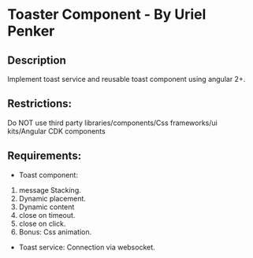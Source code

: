 # Toaster Component - By Uriel Penker

## Description 
Implement toast service and reusable toast component using angular 2+.

## Restrictions:
Do NOT use third party libraries/components/Css frameworks/ui kits/Angular CDK components

## Requirements:
- Toast component:
1. message Stacking.
2. Dynamic placement.
3. Dynamic content
4. close on timeout.
5. close on click.
6. Bonus: Css animation.

- Toast service:
Connection via websocket.
